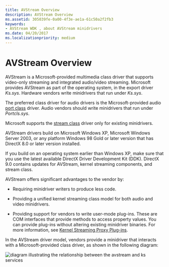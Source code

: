 ```yaml
---
title: AVStream Overview
description: AVStream Overview
ms.assetid: 305039fe-0a00-4f3e-ae1a-61c50a2f2fb3
keywords:
- AVStream WDK , about AVStream minidrivers
ms.date: 04/20/2017
ms.localizationpriority: medium
---
```


# AVStream Overview





AVStream is a Microsoft-provided multimedia class driver that supports video-only streaming and integrated audio/video streaming. Microsoft provides AVStream as part of the operating system, in the export driver *Ks.sys*. Hardware vendors write minidrivers that run under *Ks.sys*.

The preferred class driver for audio drivers is the Microsoft-provided audio [port class](../audio/introduction-to-port-class.md) driver. Audio vendors should write minidrivers that run under *Portcls.sys*.

Microsoft supports the [stream class](/windows-hardware/drivers/ddi/_stream/index) driver only for existing minidrivers.

AVStream drivers build on Microsoft Windows XP, Microsoft Windows Server 2003, or any platform Windows 98 Gold or later version that has DirectX 8.0 or later version installed.

If you build on an operating system earlier than Windows XP, make sure that you use the latest available DirectX Driver Development Kit (DDK). DirectX 9.0 contains updates for AVStream, kernel streaming components, and stream class.

AVStream offers significant advantages to the vendor by:

-   Requiring minidriver writers to produce less code.

-   Providing a unified kernel streaming class model for both audio and video minidrivers.

-   Providing support for vendors to write user-mode plug-ins. These are COM interfaces that provide methods to access property values. You can provide plug-ins without altering existing minidriver binaries. For more information, see [Kernel Streaming Proxy Plug-ins](kernel-streaming-proxy-plug-ins-design-guide.md).

In the AVStream driver model, vendors provide a minidriver that interacts with a Microsoft-provided class driver, as shown in the following diagram:

![diagram illustrating the relationship between the avstream and ks services](images/avstream.png)

 


